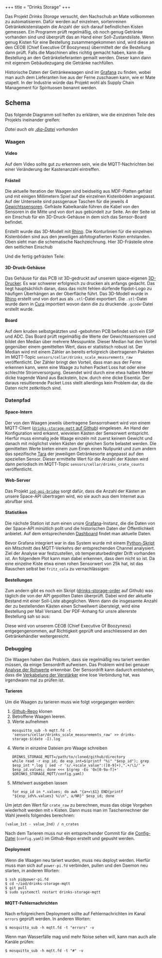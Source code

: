 +++
title = "Drinks Storage"
+++

Das Projekt *Drinks Storage* versucht, den Nachschub an Mate vollkommen
zu automatisieren. Dafür werden auf einzelnen, sortenreinen
Getränkekistenstapeln die Anzahl der sich darauf befindlichen Kisten
gemessen. Ein Programm prüft regelmäßig, ob noch genug Getränke
vorhanden sind und überprüft das an Hand einer Soll-Zustandsliste. Wenn
genug Kisten für eine Bestellung zusammengekommen sind, wird diese an
den CEOB (Chief Executive Of Boozyness) übermittelt der die Bestellung
dann prüft. Falls die Maschinen alles richtig gemacht haben, kann die
Bestellung an den Getränkelieferanten gemailt werden. Dieser kann dann
mit eigenem Gebäudezugang die Getränke nachfüllen.

Historische Daten der Getränkewaagen sind im
[Grafana](/projekte/grafana/) zu finden, wobei man auch dem Lieferanten
live aus der Ferne zuschauen kann, wie er Mate stapelt. In der Industrie
würde das Projekt wohl als Supply Chain Management für Spirituosen
benannt werden.

## Schema

Das folgende Diagramm soll helfen zu erklären, wie die einzelnen Teile
des Projekts ineinander greifen:

<!-- [{{attachment:drinks-storage.png}}](Projekte/Drinks%20Storage?action=AttachFile&do=get&target=drinks-storage.png) -->

*Datei auch als [.dia-Datei](attachment:drinks-storage.dia) vorhanden*

### Waagen

#### Video

<!-- [{{attachment:vimeo-link.png}}](https://vimeo.com/234878854) -->

Auf dem Video sollte gut zu erkennen sein, wie die MQTT-Nachrichten bei
einer Veränderung der Kastenanzahl eintreffen.

#### Frästeil

<!-- {{attachment:kisten-schema.png}} -->

Die aktuelle Iteration der Waagen sind beidseitig aus MDF-Platten
gefräst und mit einigen Millimetern Spiel auf die einzelnen Kistenböden
angepasst. Auf der Unterseite sind passgenaue Taschen für die jeweils 4
[Gewichtssensoren](https://www.aliexpress.com/item/1/32811319141.html).
Gefräste Kabelkanäle führen die Kabel von den Sensoren in die Mitte und
von dort aus gebündelt zur Seite. An der Seite ist ein Einschub für ein
3D-Druck-Gehäuse in dem sich das Sensor-Board befindet.

<!-- {{attachment:magic.gif}} -->

Erstellt wurde das 3D-Modell mit
[Rhino](https://www.rhino3d.com/). Die Konturlinien für die
einzelnen Kistenböden sind aus den jeweiligen abfotografierten Kisten
entstanden. Oben sieht man die schematische Nachzeichnung. Hier
3D-Frästeile ohne den seitlichen Einschub

<!-- {{attachment:aschorle_unten.jpg}} -->

<!-- {{attachment:aschorle_oben.jpg}} -->

Und die fertig gefrästen Teile:

<!-- {{attachment:mio_xxx.jpg}} -->

#### 3D-Druck-Gehäuse

Das Gehäuse für das PCB ist 3D-gedruckt auf unserem space-eigenen
[3D-Drucker](3D-Drucker). Es war schwerer erfolgreich zu
drucken als anfangs gedacht. Das liegt hauptsächlich daran, dass das
nicht fehlen dürfende flipdot-Logo zu häufigen Überhängen an der
Oberfläche führt. Das 3D-Modell wurde in
[Rhino](https://www.rhino3d.com/) erstellt und von dort aus
als `.stl`-Datei exportiert. Die `.stl`-Datei wurde dann in
[Cura](https://ultimaker.com/en/products/ultimaker-cura-software)
importiert wovon dann die zu druckende `.gcode`-Datei erstellt wurde.

<!-- {{attachment:3d_druck_1.jpg}} -->

<!-- {{attachment:einschub.jpg}} -->

#### Board

Auf dem kruden selbstgeätzten und -gebohrten PCB befindet sich ein ESP
und ADC. Das Board prüft regelmäßig die Werte der Gewichtssensoren und
bildet den Median über mehrere Messpunkte. Dieser Median hat den Vorteil
gegenüber einem gemittelten Wert, dass er statistisch robust ist. Der
Median wird mit einem Zähler an bereits erfolgreich übertragenen Paketen
im MQTT-Topic `sensors/cellar/drinks_scale_measurements_raw`
veröffentlicht. Der Zähler bringt den Vorteil, dass man aus der Ferne
erkennen kann, wenn eine Waage zu hohen Packet Loss hat oder eine
schlechte Stromversorgung. Gesendet wird durch eine etwa halben Meter
dicke tragende Wand aus Backstein, bzw. durch eine dicke Eisentür. Der
daraus resultierende Packet Loss stellt allerdings kein Problem dar, da
die Daten nicht zeitkritisch sind.

<!-- {{attachment:lol_breakout.png}} -->

<!-- {{attachment:breakout_haufen.jpg}} -->

### Datenpfad

#### Space-Intern

Der von den Waagen jeweils übertragene Sensorrohwert wird von einem
MQTT-Client ([`drinks-storage-mqtt` auf
Github](https://github.com/flipdot/drinks-storage-mqtt))
eingelesen. An Hand der Konfiguration wird erkannt, wievielen Kästen der
Sensorwert entspricht. Hierfür muss einmalig jede Waage einzeln mit
zuerst keinem Gewicht und danach mit möglichst vielen Kästen der
gleichen Sorte belastet werden. Die gemittelten Werte bieten einem zum
Einen einen Nullpunkt und zum andern das spezifische
[Tara](https://de.wikipedia.org/wiki/Tara_(Gewicht)) der
jeweiligen Getränkesorte angepasst auf den speziellen Sensor. Dieser
ermittelte Wert für die Anzahl der Kästen wird dann periodisch im
MQTT-Topic `sensors/cellar/drinks_crate_counts` veröffentlicht.

<!-- {{attachment:waage_mit_eichstein.jpg}} -->

#### Web-Server

Das Projekt
[`iod-api-bridge`](https://github.com/flipdot/iod-api-bridge)
sorgt dafür, dass die Anzahl der Kästen an unsere Space-API übertragen wird,
wo sie auch aus dem Internet aus abrufbar sind.

#### Statistiken

Die nächste Station ist zum einen unsre
[Grafana](/projekte/grafana/)-Instanz, die die Daten von der
Space-API minütlich pollt und die historischen
Daten der Öffentlichkeit anbietet. Auf dem entsprechenden
[Dashboard](https://stats.flipdot.org/dashboard/db/drinks-storage)
findet man aktuelle Daten.

Bevor Grafana integriert war in das System wurde mit einem
[Python-Skript](https://github.com/flipdot/drinks-storage-mqtt/blob/master/plot-raw.py)
ein Mitschnitt des MQTT-Verkehrs der entsprechenden Channel analysiert.
Ziel der Analyse war festzustellen, ob temperaturbedingter Drift
vorhanden ist. An folgendem Plot kann man dabei erkennen, dass dem nicht
so ist. Da eine einzelne Kiste etwa einen rohen Sensorwert von 25k hat,
ist das Rauschen selbst bei `fritz_cola` zu vernachlässigen:

<!-- {{attachment:no_drift.png}} -->

#### Bestellungen

Zum andern gibt es noch ein Skript
([drinks-storage-order](https://github.com/flipdot/drinks-storage-order)
auf Github) was täglich die von der API gepollten Daten überprüft. Dabei
wird der aktuelle Bestand mit einer Soll-Liste abgeglichen. Wenn dann
die insgesamte Anzahl der zu bestellenden Kästen einen Schwellwert
übersteigt, wird eine Bestellung per Mail Versand. Der PDF-Anhang für
unsre allererste Bestellung sah so aus:

<!-- {{attachment:erste-bestellung.png}} -->

Diese wird von unserem CEOB (Chief Executive Of Boozyness)
entgegengenommen, auf Richtigkeit geprüft und anschliessend an den
Getränkehändler weitergereicht.

### Debugging

Die Waagen haben das Problem, dass sie regelmäßig neu tariert werden
müssen, da einige Sensordrift aufweisen. Das Problem wird bei genauer
[Analyse der
Rohwerte](https://stats.flipdot.org/d/000000023/drinks-storage-debug)
erkennbar. Der Sensordrift kann dadurch entstehen, dass die [Verkabelung
der
Verstärker](https://github.com/flipdot/drinks-storage-state#hardware)
eine lose Verbindung hat, was irgendwann mal zu prüfen ist.

#### Tarieren

Um die Waagen zu tarieren muss wie folgt vorgegangen werden:

1. [Github-Repo](https://github.com/flipdot/drinks-storage-mqtt) klonen
2. Betroffene Waagen leeren.
3. Werte aufnehmen
   ```
   mosquitto_sub -h mqtt.fd -t 'sensors/cellar/drinks_scale_measurements_raw' >> drinks-storage-$(date -I).log
   ```
4. Werte in einzelne Dateien pro Waage schreiben
   ```
   DRINKS_STORAGE_MQTT=/path/to/cloned/github/directory
   while read -r esp_id; do esp_int=$(printf "%i" "$esp_id"); grep $esp_int *.log | sed -r 's/.+scale_value":([0-9]+),".+/\1/' > $esp_id.values; done <<< $(grep -Eo '0x[0-9a-f]+' $DRINKS_STORAGE_MQTT/config.yaml)
   ```
5. Mittelwert ausgeben lassen
   ```
   for esp_id in *.values; do awk "{a+=\$1} END{printf "${esp_id%%.values} %i\n", a/NR}" $esp_id; done
   ```

Um jetzt den Wert für `crate_raw` zu berechnen, muss das obige
Vorgehen wiederholt werden mit `n` Kisten. Dann muss man im
Taschenrechner der Wahl jeweils folgendes berechnen:

```
(value_1st - value_2nd) / n_crates
```

Nach dem Tarieren muss nur ein entsprechender Commit für die
[Config-Datei](https://github.com/flipdot/drinks-storage-mqtt/blob/master/config.yaml)
(`config.yaml`) im Github-Repo erstellt und gepusht werden.

#### Deployment

Wenn die Waagen neu tariert wurden, muss neu deployt werden. Hierfür
muss man sich auf `power-pi.fd` verbinden, pullen und den Daemon neu
starten, in anderen Worten:

```
$ ssh pi@power-pi.fd
$ cd ~/iod/drinks-storage-mqtt
$ git pull
$ sudo systemctl restart drinks-storage-mqtt
```

#### MQTT-Fehlernachrichten

Nach erfolgreichem Deployment sollte auf Fehlernachrichten im Kanal
`errors` geprüft werden. In anderen Worten:

```
$ mosquitto_sub -h mqtt.fd -t "errors" -v
```

Wenn man Wasserfälle mag und mehr Noise sehen will, kann man auch alle
Kanäle prüfen:

```
$ mosquitto_sub -h mqtt.fd -t "#" -v
```
